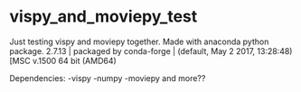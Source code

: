 # vispy_and_moviepy_test
Just testing vispy and moviepy together.
Made with anaconda python package.
2.7.13 | packaged by conda-forge | (default, May  2 2017, 13:28:48) [MSC v.1500 64 bit (AMD64)

Dependencies:
-vispy
-numpy
-moviepy
and more??
